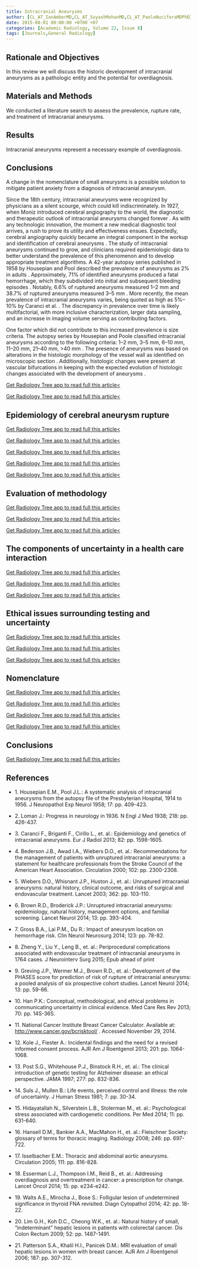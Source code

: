 ```yaml
---
title: Intracranial Aneurysms
author: [CL_AT_IanAmberMD,CL_AT_SuyashMohanMD,CL_AT_PaoloNuciforaMDPhD]
date: 2015-08-01 00:00:00 +0700 +07
categories: [Academic Radiology, Volume 22, Issue 8]
tags: [Journals,General Radiology]
---
```

## Rationale and Objectives

In this review we will discuss the historic development of intracranial aneurysms as a pathologic entity and the potential for overdiagnosis.

## Materials and Methods

We conducted a literature search to assess the prevalence, rupture rate, and treatment of intracranial aneurysms.

## Results

Intracranial aneurysms represent a necessary example of overdiagnosis.

## Conclusions

A change in the nomenclature of small aneurysms is a possible solution to mitigate patient anxiety from a diagnosis of intracranial aneurysm.

Since the 18th century, intracranial aneurysms were recognized by physicians as a silent scourge, which could kill indiscriminately. In 1927, when Moniz introduced cerebral angiography to the world, the diagnostic and therapeutic outlook of intracranial aneurysms changed forever . As with any technologic innovation, the moment a new medical diagnostic tool arrives, a rush to prove its utility and effectiveness ensues. Expectedly, cerebral angiography quickly became an integral component in the workup and identification of cerebral aneurysms . The study of intracranial aneurysms continued to grow, and clinicians required epidemiologic data to better understand the prevalence of this phenomenon and to develop appropriate treatment algorithms. A 42-year autopsy series published in 1958 by Housepian and Pool described the prevalence of aneurysms as 2% in adults . Approximately, 71% of identified aneurysms produced a fatal hemorrhage, which they subdivided into initial and subsequent bleeding episodes . Notably, 6.6% of ruptured aneurysms measured 1–2 mm and 38.7% of ruptured aneurysms measured 3–5 mm . More recently, the mean prevalence of intracranial aneurysms varies, being quoted as high as 5%–10% by Caranci et al. . The discrepancy in prevalence over time is likely multifactorial, with more inclusive characterization, larger data sampling, and an increase in imaging volume serving as contributing factors.

One factor which did not contribute to this increased prevalence is size criteria. The autopsy series by Housepian and Poole classified intracranial aneurysms according to the following criteria: 1–2 mm, 3–5 mm, 6–10 mm, 11–20 mm, 21–40 mm, >40 mm . The presence of aneurysms was based on alterations in the histologic morphology of the vessel wall as identified on microscopic section . Additionally, histologic changes were present at vascular bifurcations in keeping with the expected evolution of histologic changes associated with the development of aneurysms .

[Get Radiology Tree app to read full this article<](https://clinicalpub.com/app)

[Get Radiology Tree app to read full this article<](https://clinicalpub.com/app)

## Epidemiology of cerebral aneurysm rupture

[Get Radiology Tree app to read full this article<](https://clinicalpub.com/app)

[Get Radiology Tree app to read full this article<](https://clinicalpub.com/app)

[Get Radiology Tree app to read full this article<](https://clinicalpub.com/app)

[Get Radiology Tree app to read full this article<](https://clinicalpub.com/app)

[Get Radiology Tree app to read full this article<](https://clinicalpub.com/app)

## Evaluation of methodology

[Get Radiology Tree app to read full this article<](https://clinicalpub.com/app)

[Get Radiology Tree app to read full this article<](https://clinicalpub.com/app)

[Get Radiology Tree app to read full this article<](https://clinicalpub.com/app)

## The components of uncertainty in a health care interaction

[Get Radiology Tree app to read full this article<](https://clinicalpub.com/app)

[Get Radiology Tree app to read full this article<](https://clinicalpub.com/app)

[Get Radiology Tree app to read full this article<](https://clinicalpub.com/app)

## Ethical issues surrounding testing and uncertainty

[Get Radiology Tree app to read full this article<](https://clinicalpub.com/app)

[Get Radiology Tree app to read full this article<](https://clinicalpub.com/app)

[Get Radiology Tree app to read full this article<](https://clinicalpub.com/app)

## Nomenclature

[Get Radiology Tree app to read full this article<](https://clinicalpub.com/app)

[Get Radiology Tree app to read full this article<](https://clinicalpub.com/app)

[Get Radiology Tree app to read full this article<](https://clinicalpub.com/app)

[Get Radiology Tree app to read full this article<](https://clinicalpub.com/app)

## Conclusions

[Get Radiology Tree app to read full this article<](https://clinicalpub.com/app)

## References

- 1\. Housepian E.M., Pool J.L.: A systematic analysis of intracranial aneurysms from the autopsy file of the Presbyterian Hospital, 1914 to 1956. J Neuropathol Exp Neurol 1958; 17: pp. 409-423.


- 2\. Loman J.: Progress in neurology in 1936. N Engl J Med 1938; 218: pp. 426-437.


- 3\. Caranci F., Briganti F., Cirillo L., et. al.: Epidemiology and genetics of intracranial aneurysms. Eur J Radiol 2013; 82: pp. 1598-1605.


- 4\. Bederson J.B., Awad I.A., Wiebers D.O., et. al.: Recommendations for the management of patients with unruptured intracranial aneurysms: a statement for healthcare professionals from the Stroke Council of the American Heart Association. Circulation 2000; 102: pp. 2300-2308.


- 5\. Wiebers D.O., Whisnant J.P., Huston J., et. al.: Unruptured intracranial aneurysms: natural history, clinical outcome, and risks of surgical and endovascular treatment. Lancet 2003; 362: pp. 103-110.


- 6\. Brown R.D., Broderick J.P.: Unruptured intracranial aneurysms: epidemiology, natural history, management options, and familial screening. Lancet Neurol 2014; 13: pp. 393-404.


- 7\. Gross B.A., Lai P.M., Du R.: Impact of aneurysm location on hemorrhage risk. Clin Neurol Neurosurg 2014; 123: pp. 78-82.


- 8\. Zheng Y., Liu Y., Leng B., et. al.: Periprocedural complications associated with endovascular treatment of intracranial aneurysms in 1764 cases. J Neurointerv Surg 2015; Epub ahead of print


- 9\. Greving J.P., Wermer M.J., Brown R.D., et. al.: Development of the PHASES score for prediction of risk of rupture of intracranial aneurysms: a pooled analysis of six prospective cohort studies. Lancet Neurol 2014; 13: pp. 59-66.


- 10\. Han P.K.: Conceptual, methodological, and ethical problems in communicating uncertainty in clinical evidence. Med Care Res Rev 2013; 70: pp. 14S-36S.


- 11\.  National Cancer Institute Breast Cancer Calculator. Available at:  http://www.cancer.gov/bcrisktool/  . Accessed November 29, 2014.


- 12\. Kole J., Fiester A.: Incidental findings and the need for a revised informed consent process. AJR Am J Roentgenol 2013; 201: pp. 1064-1068.


- 13\. Post S.G., Whitehouse P.J., Binstock R.H., et. al.: The clinical introduction of genetic testing for Alzheimer disease: an ethical perspective. JAMA 1997; 277: pp. 832-836.


- 14\. Suls J., Mullen B.: Life events, perceived control and illness: the role of uncertainty. J Human Stress 1981; 7: pp. 30-34.


- 15\. Hidayatallah N., Silverstein L.B., Stolerman M., et. al.: Psychological stress associated with cardiogenetic conditions. Per Med 2014; 11: pp. 631-640.


- 16\. Hansell D.M., Bankier A.A., MacMahon H., et. al.: Fleischner Society: glossary of terms for thoracic imaging. Radiology 2008; 246: pp. 697-722.


- 17\. Isselbacher E.M.: Thoracic and abdominal aortic aneurysms. Circulation 2005; 111: pp. 816-828.


- 18\. Esserman L.J., Thompson I.M., Reid B., et. al.: Addressing overdiagnosis and overtreatment in cancer: a prescription for change. Lancet Oncol 2014; 15: pp. e234-e242.


- 19\. Walts A.E., Mirocha J., Bose S.: Folligular lesion of undetermined significance in thyroid FNA revisited. Diagn Cytopathol 2014; 42: pp. 18-22.


- 20\. Lim G.H., Koh D.C., Cheong W.K., et. al.: Natural history of small, “indeterminant” hepatic lesions in patients with colorectal cancer. Dis Colon Rectum 2009; 52: pp. 1487-1491.


- 21\. Patterson S.A., Khalil H.I., Panicek D.M.: MRI evaluation of small hepatic lesions in women with breast cancer. AJR Am J Roentgenol 2006; 187: pp. 307-312.